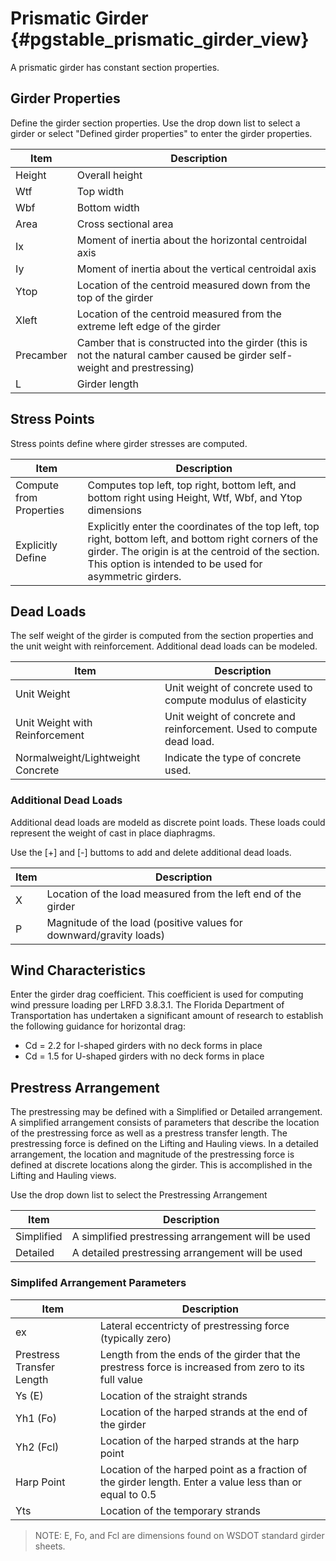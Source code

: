 Prismatic Girder {#pgstable_prismatic_girder_view}
=====================
A prismatic girder has constant section properties.

## Girder Properties
Define the girder section properties. Use the drop down list to select a girder or select "Defined girder properties" to enter the girder properties.

Item | Description
-----|------------------
Height | Overall height
Wtf | Top width
Wbf | Bottom width
Area | Cross sectional area
Ix | Moment of inertia about the horizontal centroidal axis
Iy | Moment of inertia about the vertical centroidal axis
Ytop | Location of the centroid measured down from the top of the girder
Xleft | Location of the centroid measured from the extreme left edge of the girder
Precamber | Camber that is constructed into the girder (this is not the natural camber caused be girder self-weight and prestressing)
L | Girder length

## Stress Points
Stress points define where girder stresses are computed.

Item | Description
-----|----------------
Compute from Properties | Computes top left, top right, bottom left, and bottom right using Height, Wtf, Wbf, and Ytop dimensions
Explicitly Define | Explicitly enter the coordinates of the top left, top right, bottom left, and bottom right corners of the girder. The origin is at the centroid of the section. This option is intended to be used for asymmetric girders.

## Dead Loads
The self weight of the girder is computed from the section properties and the unit weight with reinforcement. Additional dead loads can be modeled.

Item | Description
-----|----------------
Unit Weight | Unit weight of concrete used to compute modulus of elasticity
Unit Weight with Reinforcement | Unit weight of concrete and reinforcement. Used to compute dead load.
Normalweight/Lightweight Concrete | Indicate the type of concrete used.

### Additional Dead Loads
Additional dead loads are modeld as discrete point loads. These loads could represent the weight of cast in place diaphragms.

Use the [+] and [-] buttoms to add and delete additional dead loads.

Item | Description
-----|----------------
X | Location of the load measured from the left end of the girder
P | Magnitude of the load (positive values for downward/gravity loads)

## Wind Characteristics
Enter the girder drag coefficient. This coefficient is used for computing wind pressure loading per LRFD 3.8.3.1. The Florida Department of Transportation has undertaken a significant amount of research to establish the following guidance for horizontal drag:
* Cd = 2.2 for I-shaped girders with no deck forms in place
* Cd = 1.5 for U-shaped girders with no deck forms in place

## Prestress Arrangement
The prestressing may be defined with a Simplified or Detailed arrangement. A simplified arrangement consists of parameters that describe the location of the prestressing force as well as a prestress transfer length. The prestressing force is defined on the Lifting and Hauling views. In a detailed arrangement, the location and magnitude of the prestressing force is defined at discrete locations along the girder. This is accomplished in the Lifting and Hauling views.

Use the drop down list to select the Prestressing Arrangement

Item | Description
-----|----------------
Simplified | A simplified prestressing arrangement will be used
Detailed | A detailed prestressing arrangement will be used

### Simplifed Arrangement Parameters

Item | Description
-----|----------------
ex | Lateral eccentricty of prestressing force (typically zero)
Prestress Transfer Length | Length from the ends of the girder that the prestress force is increased from zero to its full value
Ys (E) | Location of the straight strands
Yh1 (Fo) | Location of the harped strands at the end of the girder
Yh2 (Fcl) | Location of the harped strands at the harp point
Harp Point | Location of the harped point as a fraction of the girder length. Enter a value less than or equal to 0.5
Yts | Location of the temporary strands

> NOTE: E, Fo, and Fcl are dimensions found on WSDOT standard girder sheets.
